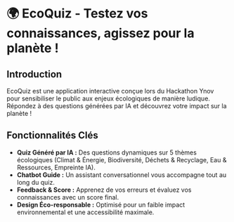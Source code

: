 # 🌍 EcoQuiz - Testez vos connaissances, agissez pour la planète !

## Introduction

EcoQuiz est une application interactive conçue lors du Hackathon Ynov pour sensibiliser le public aux enjeux écologiques de manière ludique. Répondez à des questions générées par IA et découvrez votre impact sur la planète !

## Fonctionnalités Clés

* **Quiz Généré par IA :** Des questions dynamiques sur 5 thèmes écologiques (Climat & Énergie, Biodiversité, Déchets & Recyclage, Eau & Ressources, Empreinte IA).
* **Chatbot Guide :** Un assistant conversationnel vous accompagne tout au long du quiz.
* **Feedback & Score :** Apprenez de vos erreurs et évaluez vos connaissances avec un score final.
* **Design Éco-responsable :** Optimisé pour un faible impact environnemental et une accessibilité maximale.

